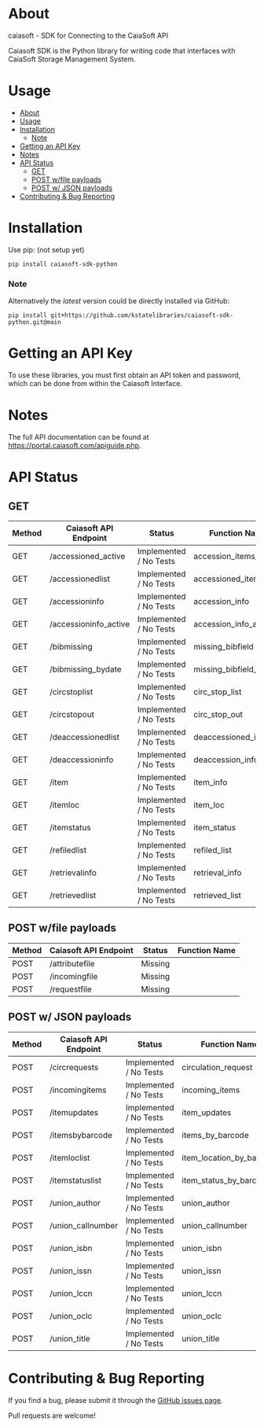 # About
caiasoft - SDK for Connecting to the CaiaSoft API

Caiasoft SDK is the Python library for writing code that interfaces with CaiaSoft Storage Management System.

# Usage

- [About](#about)
- [Usage](#usage)
- [Installation](#installation)
    - [Note](#note)
- [Getting an API Key](#getting-an-api-key)
- [Notes](#notes)
- [API Status](#api-status)
  - [GET](#get)
  - [POST w/file payloads](#post-wfile-payloads)
  - [POST w/ JSON payloads](#post-w-json-payloads)
- [Contributing \& Bug Reporting](#contributing--bug-reporting)

# Installation

Use pip: (not setup yet)

    pip install caiasoft-sdk-python


### Note 

Alternatively the _latest_ version could be directly installed via GitHub:

    pip install git+https://github.com/kstatelibraries/caiasoft-sdk-python.git@main

# Getting an API Key


To use these libraries, you must first obtain an API token and password,
which can be done from within the Caiasoft Interface.


# Notes
The full API documentation can be found at https://portal.caiasoft.com/apiguide.php.

# API Status

## GET
| Method | Caiasoft API Endpoint |        Status          | Function Name            |
| ------ | --------------------- | ---------------------- | ------------------------ |
| GET    | /accessioned_active   | Implemented / No Tests | accession_items_active   |
| GET    | /accessionedlist      | Implemented / No Tests | accessioned_items        |
| GET    | /accessioninfo        | Implemented / No Tests | accession_info           |
| GET    | /accessioninfo_active | Implemented / No Tests | accession_info_active    |
| GET    | /bibmissing           | Implemented / No Tests | missing_bibfield         |
| GET    | /bibmissing_bydate    | Implemented / No Tests | missing_bibfield_bydate  |
| GET    | /circstoplist         | Implemented / No Tests | circ_stop_list           |
| GET    | /circstopout          | Implemented / No Tests | circ_stop_out            |
| GET    | /deaccessionedlist    | Implemented / No Tests | deaccessioned_items      |
| GET    | /deaccessioninfo      | Implemented / No Tests | deaccession_info         |
| GET    | /item                 | Implemented / No Tests | item_info                |
| GET    | /itemloc              | Implemented / No Tests | item_loc                 |
| GET    | /itemstatus           | Implemented / No Tests | item_status              |
| GET    | /refiledlist          | Implemented / No Tests | refiled_list             |
| GET    | /retrievalinfo        | Implemented / No Tests | retrieval_info           |
| GET    | /retrievedlist        | Implemented / No Tests | retrieved_list           |

## POST w/file payloads

| Method | Caiasoft API Endpoint |        Status          | Function Name            |
| ------ | --------------------- | ---------------------- | ------------------------ |
| POST   | /attributefile        | Missing                | |
| POST   | /incomingfile         | Missing                | |
| POST   | /requestfile          | Missing                | |

## POST w/ JSON payloads

| Method | Caiasoft API Endpoint |        Status          | Function Name            |
| ------ | --------------------- | ---------------------- | ------------------------ |
| POST   | /circrequests         | Implemented / No Tests | circulation_request      |
| POST   | /incomingitems        | Implemented / No Tests | incoming_items           |
| POST   | /itemupdates          | Implemented / No Tests | item_updates             |
| POST   | /itemsbybarcode       | Implemented / No Tests | items_by_barcode         |
| POST   | /itemloclist          | Implemented / No Tests | item_location_by_barcode |
| POST   | /itemstatuslist       | Implemented / No Tests | item_status_by_barcodes  |
| POST   | /union_author         | Implemented / No Tests | union_author             |
| POST   | /union_callnumber     | Implemented / No Tests | union_callnumber         |
| POST   | /union_isbn           | Implemented / No Tests | union_isbn               |
| POST   | /union_issn           | Implemented / No Tests | union_issn               |
| POST   | /union_lccn           | Implemented / No Tests | union_lccn               |
| POST   | /union_oclc           | Implemented / No Tests | union_oclc               |
| POST   | /union_title          | Implemented / No Tests | union_title              |

# Contributing & Bug Reporting

If you find a bug, please submit it through the [GitHub issues page](https://github.com/kstatelibraries/caiasoft-sdk-python/issues).

Pull requests are welcome!
